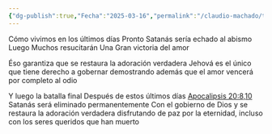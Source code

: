 ```yaml
---
{"dg-publish":true,"Fecha":"2025-03-16","permalink":"/claudio-machado/temas-a-profundizar/como-finalmente-se-vencera-al-odio-con-el-amor/","dgPassFrontmatter":true}
---
```


Cómo vivimos en los últimos días 
Pronto Satanás sería echado al abismo 
Luego Muchos resucitarán Una Gran victoria del amor 


Éso garantiza que se restaura la adoración verdadera 
Jehová es el único que tiene derecho a gobernar demostrando además que el amor vencerá por completo al odio 

Y luego la batalla final 
Después de estos últimos días 
[Apocalipsis 20:8,10](https://wol.jw.org/es/wol/b/r4/lp-s/nwtsty/66/20#v=66:20:9-66:20:10) Satanás será eliminado permanentemente 
Con el gobierno de Dios y se restaura la adoración verdadera disfrutando de paz por la eternidad, incluso con los seres queridos que han muerto 


